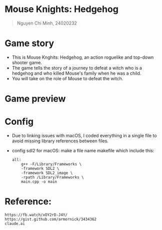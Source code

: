 # Mouse Knights: Hedgehog

> Nguyen Chi Minh, 24020232 

# Game story
- This is Mouse Knghits: Hedgehog, an action roguelike and top-down shooter game.
- The game tells the story of a journey to defeat a witch who is a hedgehog and who killed Mouse's family when he was a child.
- You will take on the role of Mouse to defeat the witch.

# Game preview

# Config
- Due to linking issues with macOS, I coded everything in a single file to avoid missing library references between files.
- config sdl2 for macOS:
make a file name makefile which include this:

      all:
          g++ -F/Library/Frameworks \
          -framework SDL2 \
          -framework SDL2_image \
          -rpath /Library/Frameworks \
          main.cpp -o main




# Reference:

    https://fb.watch/xOY2rD-J4Y/
    https://gist.github.com/armornick/3434362
    claude.ai

